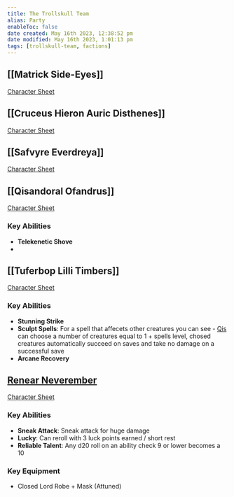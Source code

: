 ```yaml
---
title: The Trollskull Team
alias: Party
enableToc: false
date created: May 16th 2023, 12:38:52 pm
date modified: May 16th 2023, 1:01:13 pm
tags: [trollskull-team, factions]
---
```

## [[Matrick Side-Eyes]]
[Character Sheet](https://www.dndbeyond.com/characters/47957494)

## [[Cruceus Hieron Auric Disthenes]]
[Character Sheet](https://www.dndbeyond.com/characters/29073151)

## [[Safvyre Everdreya]]
[Character Sheet](https://www.dndbeyond.com/characters/28905246)

## [[Qisandoral Ofandrus]]
[Character Sheet](https://www.dndbeyond.com/characters/29207223)
### Key Abilities
- **Telekenetic Shove**
- 

## [[Tuferbop Lilli Timbers]]
[Character Sheet](https://www.dndbeyond.com/characters/29269184)
### Key Abilities
- **Stunning Strike**
- **Sculpt Spells**: For a spell that affecets other creatures you can see - [Qis](Qisandoral%20Ofandrus.md) can choose a number of creatures equal to 1 + spells level, chosed creatures automatically succeed on saves and take no damage on a successful save
- **Arcane Recovery**

## [Renear Neverember](Renear%20Neverember.md)
[Character Sheet](https://www.dndbeyond.com/characters/52716043)
### Key Abilities
- **Sneak Attack**: Sneak attack for huge damage
- **Lucky**: Can reroll with 3 luck points earned / short rest
- **Reliable Talent**: Any d20 roll on an ability check 9 or lower becomes a 10
### Key Equipment
- Closed Lord Robe + Mask (Attuned)